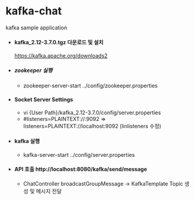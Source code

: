 # kafka-chat
kafka sample application

- #### kafka_2.12-3.7.0.tgz 다운로드 및 설치
   https://kafka.apache.org/downloads2

- ##### zookeeper 실행
   - zookeeper-server-start ../config/zookeeper.properties

- #### Socket Server Settings
  - vi {User Path}/kafka_2.12-3.7.0/config/server.properties
  - #listeners=PLAINTEXT://:9092 => listeners=PLAINTEXT://localhost:9092 (linlisteners 수정)

- #### kafka 실행
   - kafka-server-start ../config/server.properties

- #### API 호출 http://localhost:8080/kafka/send/message
  - ChatController broadcastGroupMessage -> KafkaTemplate Topic 생성 및 메시지 전달

